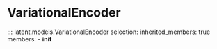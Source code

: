 # VariationalEncoder

::: latent.models.VariationalEncoder
    selection:
        inherited_members: true
        members:
            - __init__
